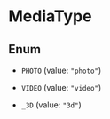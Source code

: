 
# MediaType

## Enum


* `PHOTO` (value: `"photo"`)

* `VIDEO` (value: `"video"`)

* `_3D` (value: `"3d"`)



